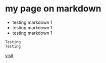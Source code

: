 # my page on markdown
- testing markdown 1
- testing markdown 1
- testing markdown 1

```
Testing 
Testing
```

[visit](https://paljordawa.com)
